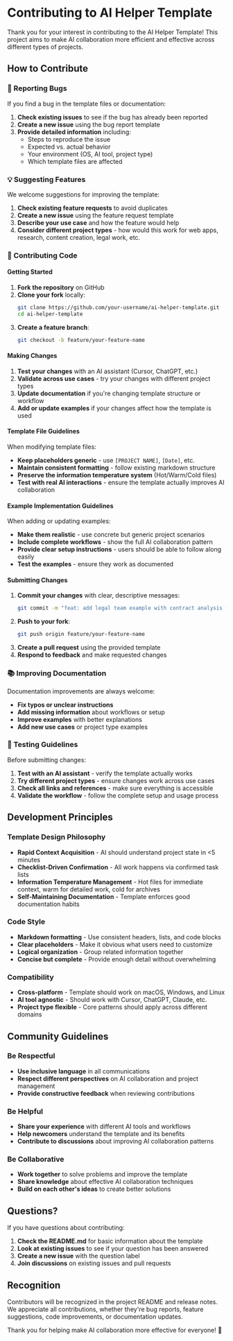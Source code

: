 # Contributing to AI Helper Template

Thank you for your interest in contributing to the AI Helper Template! This project aims to make AI collaboration more efficient and effective across different types of projects.

## How to Contribute

### 🐛 Reporting Bugs

If you find a bug in the template files or documentation:

1. **Check existing issues** to see if the bug has already been reported
2. **Create a new issue** using the bug report template
3. **Provide detailed information** including:
   - Steps to reproduce the issue
   - Expected vs. actual behavior
   - Your environment (OS, AI tool, project type)
   - Which template files are affected

### 💡 Suggesting Features

We welcome suggestions for improving the template:

1. **Check existing feature requests** to avoid duplicates
2. **Create a new issue** using the feature request template
3. **Describe your use case** and how the feature would help
4. **Consider different project types** - how would this work for web apps, research, content creation, legal work, etc.

### 🔧 Contributing Code

#### Getting Started

1. **Fork the repository** on GitHub
2. **Clone your fork** locally:
   ```bash
   git clone https://github.com/your-username/ai-helper-template.git
   cd ai-helper-template
   ```
3. **Create a feature branch**:
   ```bash
   git checkout -b feature/your-feature-name
   ```

#### Making Changes

1. **Test your changes** with an AI assistant (Cursor, ChatGPT, etc.)
2. **Validate across use cases** - try your changes with different project types
3. **Update documentation** if you're changing template structure or workflow
4. **Add or update examples** if your changes affect how the template is used

#### Template File Guidelines

When modifying template files:

- **Keep placeholders generic** - use `[PROJECT NAME]`, `[Date]`, etc.
- **Maintain consistent formatting** - follow existing markdown structure
- **Preserve the information temperature system** (Hot/Warm/Cold files)
- **Test with real AI interactions** - ensure the template actually improves AI collaboration

#### Example Implementation Guidelines

When adding or updating examples:

- **Make them realistic** - use concrete but generic project scenarios
- **Include complete workflows** - show the full AI collaboration pattern
- **Provide clear setup instructions** - users should be able to follow along easily
- **Test the examples** - ensure they work as documented

#### Submitting Changes

1. **Commit your changes** with clear, descriptive messages:
   ```bash
   git commit -m "feat: add legal team example with contract analysis workflow"
   ```
2. **Push to your fork**:
   ```bash
   git push origin feature/your-feature-name
   ```
3. **Create a pull request** using the provided template
4. **Respond to feedback** and make requested changes

### 📚 Improving Documentation

Documentation improvements are always welcome:

- **Fix typos or unclear instructions**
- **Add missing information** about workflows or setup
- **Improve examples** with better explanations
- **Add new use cases** or project type examples

### 🧪 Testing Guidelines

Before submitting changes:

1. **Test with an AI assistant** - verify the template actually works
2. **Try different project types** - ensure changes work across use cases
3. **Check all links and references** - make sure everything is accessible
4. **Validate the workflow** - follow the complete setup and usage process

## Development Principles

### Template Design Philosophy

- **Rapid Context Acquisition** - AI should understand project state in <5 minutes
- **Checklist-Driven Confirmation** - All work happens via confirmed task lists
- **Information Temperature Management** - Hot files for immediate context, warm for detailed work, cold for archives
- **Self-Maintaining Documentation** - Template enforces good documentation habits

### Code Style

- **Markdown formatting** - Use consistent headers, lists, and code blocks
- **Clear placeholders** - Make it obvious what users need to customize
- **Logical organization** - Group related information together
- **Concise but complete** - Provide enough detail without overwhelming

### Compatibility

- **Cross-platform** - Template should work on macOS, Windows, and Linux
- **AI tool agnostic** - Should work with Cursor, ChatGPT, Claude, etc.
- **Project type flexible** - Core patterns should apply across different domains

## Community Guidelines

### Be Respectful

- **Use inclusive language** in all communications
- **Respect different perspectives** on AI collaboration and project management
- **Provide constructive feedback** when reviewing contributions

### Be Helpful

- **Share your experience** with different AI tools and workflows
- **Help newcomers** understand the template and its benefits
- **Contribute to discussions** about improving AI collaboration patterns

### Be Collaborative

- **Work together** to solve problems and improve the template
- **Share knowledge** about effective AI collaboration techniques
- **Build on each other's ideas** to create better solutions

## Questions?

If you have questions about contributing:

1. **Check the README.md** for basic information about the template
2. **Look at existing issues** to see if your question has been answered
3. **Create a new issue** with the question label
4. **Join discussions** on existing issues and pull requests

## Recognition

Contributors will be recognized in the project README and release notes. We appreciate all contributions, whether they're bug reports, feature suggestions, code improvements, or documentation updates.

Thank you for helping make AI collaboration more effective for everyone! 🚀 